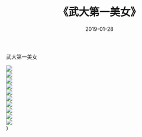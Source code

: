 ﻿---
layout: post
title:  《武大第一美女》
date:   2019-01-28
img: http://img.660000.xyz/Sharelink/唯美/2019/武大第一美女/000.jpg
categories: [美女, 清纯, 唯美]
---

武大第一美女

  ![](http://img.660000.xyz/Sharelink/唯美/2019/武大第一美女/001.jpg) <br> ![](http://img.660000.xyz/Sharelink/唯美/2019/武大第一美女/002.jpg) <br> ![](http://img.660000.xyz/Sharelink/唯美/2019/武大第一美女/003.jpg) <br> ![](http://img.660000.xyz/Sharelink/唯美/2019/武大第一美女/004.jpg) <br> ![](http://img.660000.xyz/Sharelink/唯美/2019/武大第一美女/005.jpg) <br> ![](http://img.660000.xyz/Sharelink/唯美/2019/武大第一美女/006.jpg) <br> ![](http://img.660000.xyz/Sharelink/唯美/2019/武大第一美女/007.jpg) <br> ![](http://img.660000.xyz/Sharelink/唯美/2019/武大第一美女/008.jpg) <br> ![](http://img.660000.xyz/Sharelink/唯美/2019/武大第一美女/009.jpg) <br> ![](http://img.660000.xyz/Sharelink/唯美/2019/武大第一美女/010.jpg) <br>) <br>
